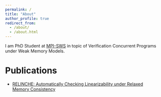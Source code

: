 ```yaml
---
permalink: /
title: "About"
author_profile: true
redirect_from: 
  - /about/
  - /about.html
---
```


I am PhD Student at [MPI-SWS](https://www.mpi-sws.org/) in topic of Verification Concurrent Programs under Weak Memory Models.

Publications
======
* [RELINCHE: Automatically Checking Linearizability under Relaxed Memory Consistency](https://dl.acm.org/doi/10.1145/3704906)

